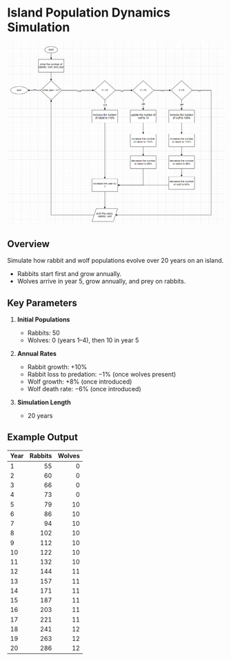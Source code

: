 # Island Population Dynamics Simulation

![Flowchart](/img/topic1_flowchart.png)


## Overview
Simulate how rabbit and wolf populations evolve over 20 years on an island.  
- Rabbits start first and grow annually.  
- Wolves arrive in year 5, grow annually, and prey on rabbits.

## Key Parameters
1. **Initial Populations**  
   - Rabbits: 50  
   - Wolves: 0 (years 1–4), then 10 in year 5  

2. **Annual Rates**  
   - Rabbit growth: +10%  
   - Rabbit loss to predation: −1% (once wolves present)  
   - Wolf growth: +8% (once introduced)  
   - Wolf death rate: −6% (once introduced)  

3. **Simulation Length**  
   - 20 years  

## Example Output

| Year | Rabbits | Wolves |
|------|--------:|-------:|
| 1    |      55 |      0 |
| 2    |      60 |      0 |
| 3    |      66 |      0 |
| 4    |      73 |      0 |
| 5    |      79 |     10 |
| 6    |      86 |     10 |
| 7    |      94 |     10 |
| 8    |     102 |     10 |
| 9    |     112 |     10 |
| 10   |     122 |     10 |
| 11   |     132 |     10 |
| 12   |     144 |     11 |
| 13   |     157 |     11 |
| 14   |     171 |     11 |
| 15   |     187 |     11 |
| 16   |     203 |     11 |
| 17   |     221 |     11 |
| 18   |     241 |     12 |
| 19   |     263 |     12 |
| 20   |     286 |     12 |
